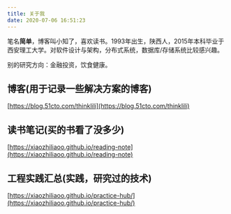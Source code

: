 ```yaml
---
title: 关于我 
date: 2020-07-06 16:51:23
---
```


笔名**简单**，博客叫小知了，喜欢读书。1993年出生，陕西人，2015年本科毕业于西安理工大学。对软件设计与架构，分布式系统，数据库/存储系统比较感兴趣。

别的研究方向：金融投资，饮食健康。

## 博客(用于记录一些解决方案的博客)

[https://blog.51cto.com/thinklili](https://blog.51cto.com/thinklili)

## 读书笔记(买的书看了没多少)

[https://xiaozhiliaoo.github.io/reading-note](https://xiaozhiliaoo.github.io/reading-note)


## 工程实践汇总(实践，研究过的技术)

[https://xiaozhiliaoo.github.io/practice-hub/](https://xiaozhiliaoo.github.io/practice-hub/)
